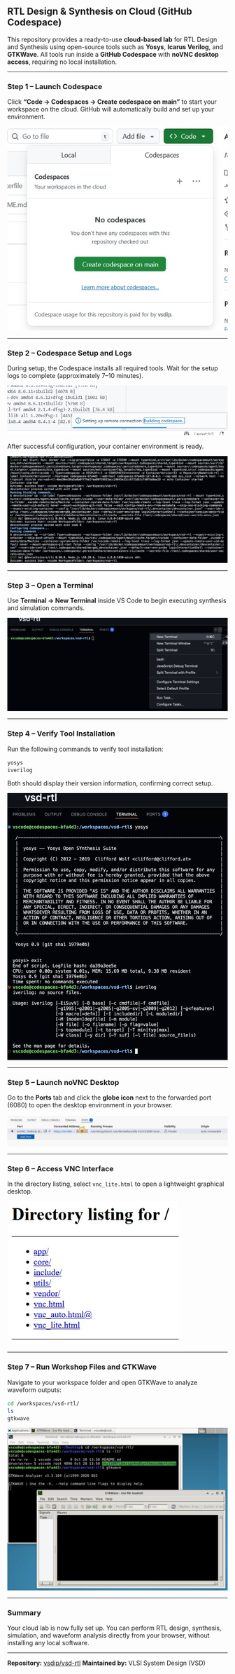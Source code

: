 
## RTL Design & Synthesis on Cloud (GitHub Codespace)

This repository provides a ready-to-use **cloud-based lab** for RTL Design and Synthesis using open-source tools such as **Yosys**, **Icarus Verilog**, and **GTKWave**.
All tools run inside a **GitHub Codespace** with **noVNC desktop access**, requiring no local installation.

---

### Step 1 – Launch Codespace

Click **“Code → Codespaces → Create codespace on main”** to start your workspace on the cloud.
GitHub will automatically build and set up your environment.

![Launch Codespace](images/1_launchCodeSpace.jpg)

---

### Step 2 – Codespace Setup and Logs

During setup, the Codespace installs all required tools.
Wait for the setup logs to complete (approximately 7–10 minutes).

![Codespace Logs](images/2_codespaceLog.jpg)

After successful configuration, your container environment is ready.

![Codespace Created](images/3_codepsaceCreated.png)

---

### Step 3 – Open a Terminal

Use **Terminal → New Terminal** inside VS Code to begin executing synthesis and simulation commands.

![Open Terminal](images/4_openTerminal.png)

---

### Step 4 – Verify Tool Installation

Run the following commands to verify tool installation:

```bash
yosys
iverilog
```

Both should display their version information, confirming correct setup.

![Test Yosys and Icarus Verilog](images/5_testYosys_Iverilog.png)

---

### Step 5 – Launch noVNC Desktop

Go to the **Ports** tab and click the **globe icon** next to the forwarded port (6080) to open the desktop environment in your browser.

![Open VNC Port](images/6_openVNC.jpg)

---

### Step 6 – Access VNC Interface

In the directory listing, select `vnc_lite.html` to open a lightweight graphical desktop.

![VNC Lite Interface](images/7_vnc_lite.jpg)

---

### Step 7 – Run Workshop Files and GTKWave

Navigate to your workspace folder and open GTKWave to analyze waveform outputs:

```bash
cd /workspaces/vsd-rtl/
ls
gtkwave
```

![GTKWave Desktop](images/8_workshopFolderAndgtkwaveTesting.jpg)

---

### Summary

Your cloud lab is now fully set up.
You can perform RTL design, synthesis, simulation, and waveform analysis directly from your browser, without installing any local software.

---

**Repository:** [vsdip/vsd-rtl](https://github.com/vsdip/vsd-rtl)
**Maintained by:** VLSI System Design (VSD)
